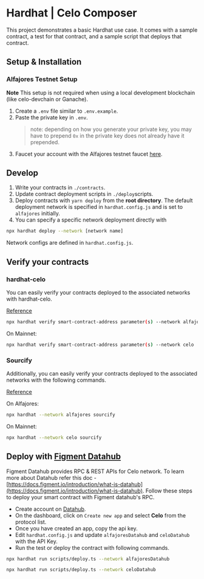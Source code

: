 # Hardhat | Celo Composer

This project demonstrates a basic Hardhat use case. It comes with a sample contract, a test for that contract, and a sample script that deploys that contract.

## Setup & Installation

### Alfajores Testnet Setup

**Note** This setup is not required when using a local development blockchain (like celo-devchain or Ganache).

1. Create a `.env` file similar to `.env.example`.
2. Paste the private key in `.env`.
    > note: depending on how you generate your private key, you may have to prepend `0x` in the private key does not already have it prepended.
3. Faucet your account with the Alfajores testnet faucet [here](https://celo.org/developers/faucet).

## Develop

1. Write your contracts in `./contracts`.
2. Update contract deployment scripts in `./deploy`scripts.
3. Deploy contracts with `yarn deploy` from the **root directory**. The default deployment network is specified in `hardhat.config.js` and is set to `alfajores` initially.
4. You can specify a specific network deployment directly with

```bash
npx hardhat deploy --network [network name]
```

Network configs are defined in `hardhat.config.js`.

## Verify your contracts

### hardhat-celo

You can easily verify your contracts deployed to the associated networks with hardhat-celo.

[Reference](https://docs.celo.org/developer/verify/hardhat)

```bash
npx hardhat verify smart-contract-address parameter(s) --network alfajores
```

On Mainnet:

```bash
npx hardhat verify smart-contract-address parameter(s) --network celo
```

### Sourcify

Additionally, you can easily verify your contracts deployed to the associated networks with the following commands.

[Reference](https://docs.celo.org/blog/hardhat-deploy-verify)

On Alfajores:

```bash
npx hardhat --network alfajores sourcify
```

On Mainnet:

```bash
npx hardhat --network celo sourcify
```

## Deploy with [Figment Datahub](https://datahub.figment.io/)

Figment Datahub provides RPC & REST APIs for Celo network. To learn more about Datahub refer this doc - [https://docs.figment.io/introduction/what-is-datahub](https://docs.figment.io/introduction/what-is-datahub). Follow these steps to deploy your smart contract with Figment datahub's RPC.

-   Create account on [Datahub](https://datahub.figment.io/).
-   On the dashboard, click on `Create new app` and select **Celo** from the protocol list.
-   Once you have created an app, copy the api key.
-   Edit `hardhat.config.js` and update `alfajoresDatahub` and `celoDatahub` with the API Key.
-   Run the test or deploy the contract with following commands.

```bash
npx hardhat run scripts/deploy.ts --network alfajoresDatahub

npx hardhat run scripts/deploy.ts --network celoDatahub
```

